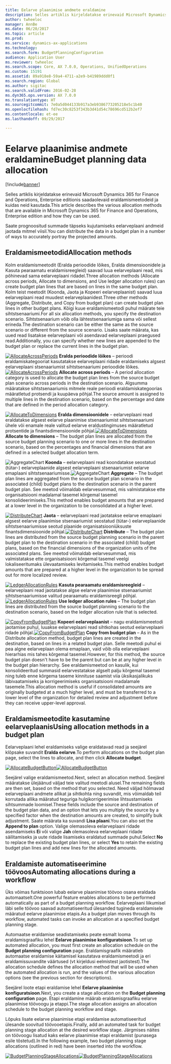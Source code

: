 ```yaml
---
title: Eelarve plaanimise andmete eraldamine
description: Selles artiklis kirjeldatakse erinevaid Microsoft Dynamics 365 for Finance and Operations, Enterprise editionis saadaolevaid eraldamismeetodeid ja kuidas neid kasutada.
author: twheeloc
manager: AnnBe
ms.date: 06/20/2017
ms.topic: article
ms.prod: 
ms.service: dynamics-ax-applications
ms.technology: 
ms.search.form: BudgetPlanningConfiguration
audience: Application User
ms.reviewer: twheeloc
ms.search.scope: Core, AX 7.0.0, Operations, UnifiedOperations
ms.custom: 15191
ms.assetid: 89a918e8-59a4-4711-a2e9-b41989ddd0f1
ms.search.region: Global
ms.author: sigitac
ms.search.validFrom: 2016-02-28
ms.dyn365.ops.version: AX 7.0.0
ms.translationtype: HT
ms.sourcegitcommit: 7e0a5d044133b917a3eb9386773205218e5c1b40
ms.openlocfilehash: fd7ec30c8253f343b3d41d54c78696cd512b2ef7
ms.contentlocale: et-ee
ms.lasthandoff: 09/29/2017

---
```


# <a name="budget-planning-data-allocation"></a><span data-ttu-id="8275b-103">Eelarve plaanimise andmete eraldamine</span><span class="sxs-lookup"><span data-stu-id="8275b-103">Budget planning data allocation</span></span>

[!include[banner](../includes/banner.md)]


<span data-ttu-id="8275b-104">Selles artiklis kirjeldatakse erinevaid Microsoft Dynamics 365 for Finance and Operations, Enterprise editionis saadaolevaid eraldamismeetodeid ja kuidas neid kasutada.</span><span class="sxs-lookup"><span data-stu-id="8275b-104">This article describes the various allocation methods that are available in Microsoft Dynamics 365 for Finance and Operations, Enterprise edition and how they can be used.</span></span>  

<span data-ttu-id="8275b-105">Saate prognoositud summade täpseks kujutamiseks eelarveplaani andmeid jaotada mitmel viisil.</span><span class="sxs-lookup"><span data-stu-id="8275b-105">You can distribute the data in a budget plan in a number of ways to accurately portray the projected amounts.</span></span>

## <a name="allocation-methods"></a><span data-ttu-id="8275b-106">Eraldamismeetodid</span><span class="sxs-lookup"><span data-stu-id="8275b-106">Allocation methods</span></span>
<span data-ttu-id="8275b-107">Kolm eraldamismeetodit (Eralda perioodide lõikes, Eralda dimensioonidele ja Kasuta pearaamatu eraldamisreegleid) saavad luua eelarveplaani read, mis põhinevad sama eelarveplaani ridadel.</span><span class="sxs-lookup"><span data-stu-id="8275b-107">Three allocation methods (Allocate across periods, Allocate to dimensions, and Use ledger allocation rules) can create budget plan lines that are based on lines in the same budget plan.</span></span> <span data-ttu-id="8275b-108">Kolm teist meetodit (Koonda, Jaota ja Kopeeri eelarveplaanist) saavad luua eelarveplaani read muudest eelarveplaanidest.</span><span class="sxs-lookup"><span data-stu-id="8275b-108">Three other methods (Aggregate, Distribute, and Copy from budget plan) can create budget plan lines in other budget plans.</span></span> <span data-ttu-id="8275b-109">Kõigi kuue eraldamismeetodi puhul määrate teie sihtstsenaariumi.</span><span class="sxs-lookup"><span data-stu-id="8275b-109">For all six allocation methods, you specify the destination scenario.</span></span> <span data-ttu-id="8275b-110">Sihtstsenaarium võib olla lähtestsenaariumiga sama või sellest erineda.</span><span class="sxs-lookup"><span data-stu-id="8275b-110">The destination scenario can be either the same as the source scenario or different from the source scenario.</span></span> <span data-ttu-id="8275b-111">Lisaks saate määrata, kas uued read lisatakse eelarveplaani või asendavad eelarveplaani praegused read.</span><span class="sxs-lookup"><span data-stu-id="8275b-111">Additionally, you can specify whether new lines are appended to the budget plan or replace the current lines in the budget plan.</span></span>

<span data-ttu-id="8275b-112">[![AllocateAcrossPeriods](./media/allocateacrossperiods-300x259.png)](./media/allocateacrossperiods.png)
**Eralda perioodide lõikes** – perioodi eraldamiskategooriat kasutatakse eelarveplaani ridade eraldamiseks algsest eelarveplaani stsenaariumist sihtstsenaariumi perioodide lõikes.</span><span class="sxs-lookup"><span data-stu-id="8275b-112">[![AllocateAcrossPeriods](./media/allocateacrossperiods-300x259.png)](./media/allocateacrossperiods.png)
**Allocate across periods** – A period allocation category is used to allocate the budget plan lines from the source budget plan scenario across periods in the destination scenario.</span></span> <span data-ttu-id="8275b-113">Algsumma määratakse sihtstsenaariumis mitmele reale perioodi eraldamiskategoorias määratletud protsendi ja kuupäeva põhjal.</span><span class="sxs-lookup"><span data-stu-id="8275b-113">The source amount is assigned to multiple lines in the destination scenario, based on the percentage and date that are defined in the period allocation category.</span></span>         

<span data-ttu-id="8275b-114">[![AllocateToDimensions](./media/allocatetodimensions.jpg)](./media/allocatetodimensions.jpg)
**Eralda dimensioonidele** – eelarveplaani read eraldatakse algsest eelarve plaanimise stsenaariumist sihtstsenaariumi ühele või enamale reale valitud eelarve eraldustingimuses määratletud protsentide ja finantsdimensioonide põhjal.</span><span class="sxs-lookup"><span data-stu-id="8275b-114">[![AllocateToDimensions](./media/allocatetodimensions.jpg)](./media/allocatetodimensions.jpg)
**Allocate to dimensions** – The budget plan lines are allocated from the source budget planning scenario to one or more lines in the destination scenario, based on the percentages and financial dimensions that are defined in a selected budget allocation term.</span></span>           

<span data-ttu-id="8275b-115">![AggregateChart](./media/aggregatechart-300x230.png)
**Koonda** – eelarveplaani read koondatakse seostatud (tütar-) eelarveplaanide algsest eelarveplaani stsenaariumist eelarve emaplaani sihtstsenaariumisse.</span><span class="sxs-lookup"><span data-stu-id="8275b-115">![AggregateChart](./media/aggregatechart-300x230.png)
**Aggregate** – The budget plan lines are aggregated from the source budget plan scenario in the associated (child) budget plans to the destination scenario in the parent budget plan.</span></span> <span data-ttu-id="8275b-116">See meetod võimaldab eelarvesummad, mis valmistatakse ette organisatsiooni madalamal tasemel kõrgemal tasemel konsolideerimiseks.</span><span class="sxs-lookup"><span data-stu-id="8275b-116">This method enables budget amounts that are prepared at a lower level in the organization to be consolidated at a higher level.</span></span>          

<span data-ttu-id="8275b-117">[![DistributeChart](./media/distributechart-300x230.png)](./media/distributechart.png)
**Jaota** – eelarveplaani read jaotatakse eelarve emaplaani algsest eelarve plaanimise stsenaariumist seostatud (tütar-) eelarveplaanide sihtstsenaariumisse seotud plaanide organisatsiooniüksuste finantsdimensioonide põhjal.</span><span class="sxs-lookup"><span data-stu-id="8275b-117">[![DistributeChart](./media/distributechart-300x230.png)](./media/distributechart.png)
**Distribute** – The budget plan lines are distributed from the source budget planning scenario in the parent budget plan to the destination scenario in the associated (child) budget plans, based on the financial dimensions of the organization units of the associated plans.</span></span> <span data-ttu-id="8275b-118">See meetod võimaldab eelarvesummad, mis valmistatakse ette organisatsiooni kõrgemal tasemel veelgi lokaliseeritumaks ülevaatamiseks levitamiseks.</span><span class="sxs-lookup"><span data-stu-id="8275b-118">This method enables budget amounts that are prepared at a higher level in the organization to be spread out for more localized review.</span></span>           

<span data-ttu-id="8275b-119">[![LedgerAllocationRules](./media/ledgerallocationrules-300x202.png)](./media/ledgerallocationrules.png)
**Kasuta pearaamatu eraldamisreegleid** – eelarveplaani read jaotatakse algse eelarve plaanimise stsenaariumist sihtstsenaariumisse valitud pearaamatu eraldamisreegli põhjal.</span><span class="sxs-lookup"><span data-stu-id="8275b-119">[![LedgerAllocationRules](./media/ledgerallocationrules-300x202.png)](./media/ledgerallocationrules.png)
**Use ledger allocation rules** – The budget plan lines are distributed from the source budget planning scenario to the destination scenario, based on the ledger allocation rule that is selected.</span></span> 

<span data-ttu-id="8275b-120">[![CopyFromBudgetPlan](./media/copyfrombudgetplan-187x300.png)](./media/copyfrombudgetplan.png)
**Kopeeri eelarveplaanist** – nagu eraldamismeetodi jaotamise puhul, luuakse eelarveplaani read sihtkohas seotud eelarveplaani ridade põhjal.</span><span class="sxs-lookup"><span data-stu-id="8275b-120">[![CopyFromBudgetPlan](./media/copyfrombudgetplan-187x300.png)](./media/copyfrombudgetplan.png)
**Copy from budget plan** – As in the Distribute allocation method, budget plan lines are created in the destination, based on lines in a related budget plan.</span></span> <span data-ttu-id="8275b-121">Selle meetodi puhul ei pea algne eelarveplaan olema emaplaan, vaid võib olla eelarveplaani hierarhias mis tahes kõrgemal tasemel.</span><span class="sxs-lookup"><span data-stu-id="8275b-121">However, for this method, the source budget plan doesn't have to be the parent but can be at any higher level in the budget plan hierarchy.</span></span> <span data-ttu-id="8275b-122">See eraldamismeetod on kasulik, kui konsolideeritud summasid eelarvestatakse algselt palju kõrgemal tasemel ning tuleb enne kõrgema taseme kinnituse saamist viia üksikasjalikuks läbivaatamiseks ja korrigeerimiseks organisatsiooni madalamale tasemele.</span><span class="sxs-lookup"><span data-stu-id="8275b-122">This allocation method is useful if consolidated amounts are originally budgeted at a much higher level, and must be transferred to a lower level of the organization for detailed review and adjustment before they can receive upper-level approval.</span></span>          

## <a name="using-allocation-methods-in-a-budget-plan"></a><span data-ttu-id="8275b-123">Eraldamismeetodite kasutamine eelarveplaanis</span><span class="sxs-lookup"><span data-stu-id="8275b-123">Using allocation methods in a budget plan</span></span>
<span data-ttu-id="8275b-124">Eelarveplaani lehel eraldamiseks valige eraldatavad read ja seejärel klõpsake suvandit **Eralda eelarve**.</span><span class="sxs-lookup"><span data-stu-id="8275b-124">To perform allocations on the budget plan page, select the lines to allocate, and then click **Allocate budget**.</span></span>

<span data-ttu-id="8275b-125">[![AllocateBudgetButton](./media/allocatebudgetbutton-300x84.png)](./media/allocatebudgetbutton.png)</span><span class="sxs-lookup"><span data-stu-id="8275b-125">[![AllocateBudgetButton](./media/allocatebudgetbutton-300x84.png)](./media/allocatebudgetbutton.png)</span></span> 

<span data-ttu-id="8275b-126">Seejärel valige eraldamismeetod.</span><span class="sxs-lookup"><span data-stu-id="8275b-126">Next, select an allocation method.</span></span> <span data-ttu-id="8275b-127">Seejärel määratakse ülejäänud väljad teie valitud meetodi alusel.</span><span class="sxs-lookup"><span data-stu-id="8275b-127">The remaining fields are then set, based on the method that you selected.</span></span> <span data-ttu-id="8275b-128">Need väljad hõlmavad eelarveplaani andmete allikat ja sihtkohta ning suvandit, mis võimaldab teil korrutada allika määratud teguriga hulgikorrigeerimise lihtsustamiseks sihtsummade loomisel.</span><span class="sxs-lookup"><span data-stu-id="8275b-128">These fields include the source and destination of the budget plan data, and an option that lets you multiply the source by a specified factor when the destination amounts are created, to simplify bulk adjustment.</span></span> <span data-ttu-id="8275b-129">Saate määrata ka suvandi **Lisa plaani**.</span><span class="sxs-lookup"><span data-stu-id="8275b-129">You can also set the **Append to plan** option.</span></span> <span data-ttu-id="8275b-130">Valige olemasoleva eelarveplaani ridade asendamiseks **Ei** või valige **Jah** olemasoleva eelarveplaani ridade säilitamiseks ja uute ridade lisamiseks eraldatud summade puhul.</span><span class="sxs-lookup"><span data-stu-id="8275b-130">Select **No** to replace the existing budget plan lines, or select **Yes** to retain the existing budget plan lines and add new lines for the allocated amounts.</span></span>

## <a name="automating-allocations-during-a-workflow"></a><span data-ttu-id="8275b-131">Eraldamiste automatiseerimine töövoos</span><span class="sxs-lookup"><span data-stu-id="8275b-131">Automating allocations during a workflow</span></span>
<span data-ttu-id="8275b-132">Üks võimas funktsioon lubab eelarve plaanimise töövoo osana eraldada automaatselt.</span><span class="sxs-lookup"><span data-stu-id="8275b-132">One powerful feature enables allocations to be performed automatically as part of a budget planning workflow.</span></span> <span data-ttu-id="8275b-133">Eelarveplaani liikumisel läbi selle töövoo saavad automatiseeritud ülesanded tugineda eraldamisele määratud eelarve plaanimise etapis.</span><span class="sxs-lookup"><span data-stu-id="8275b-133">As a budget plan moves through its workflow, automated tasks can invoke an allocation at a specified budget planning stage.</span></span> 

<span data-ttu-id="8275b-134">Automaatse eraldamise seadistamiseks peate esmalt looma eraldamisgraafiku lehel **Eelarve plaanimise konfiguratsioon**.</span><span class="sxs-lookup"><span data-stu-id="8275b-134">To set up automated allocation, you must first create an allocation schedule on the **Budget planning configuration** page.</span></span> <span data-ttu-id="8275b-135">Eraldamisgraafik määratleb automaatse eraldamise käitamisel kasutatava eraldamismeetodi ja eri eraldamissuvandite väärtused (vt kirjeldusi eelmistest jaotistest).</span><span class="sxs-lookup"><span data-stu-id="8275b-135">The allocation schedule defines the allocation method that will be used when the automated allocation is run, and the values of the various allocation options (see the previous section for descriptions).</span></span> 

<span data-ttu-id="8275b-136">Seejärel loote etapi eraldamise lehel **Eelarve plaanimise konfiguratsioon**.</span><span class="sxs-lookup"><span data-stu-id="8275b-136">Next, you create a stage allocation on the **Budget planning configuration** page.</span></span> <span data-ttu-id="8275b-137">Etapi eraldamine määrab eraldamisgraafiku eelarve plaanimise töövoogu ja etappi.</span><span class="sxs-lookup"><span data-stu-id="8275b-137">The stage allocation assigns an allocation schedule to the budget planning workflow and stage.</span></span> 

<span data-ttu-id="8275b-138">Lõpuks lisate eelarve plaanimise etapi eraldamise automatiseeritud ülesande soovitud töövooetapis.</span><span class="sxs-lookup"><span data-stu-id="8275b-138">Finally, add an automated task for budget planning stage allocation at the desired workflow stage.</span></span> <span data-ttu-id="8275b-139">Järgmises näites on töövoogu lisatud kaks eelarve plaanimise etapi eraldamist (punasega esile tõstetud).</span><span class="sxs-lookup"><span data-stu-id="8275b-139">In the following example, two budget planning stage allocations (outlined in red) have been inserted into the workflow.</span></span>

<span data-ttu-id="8275b-140">[![BudgetPlanningStageAllocations](./media/budgetplanningstageallocations-300x300.png)](./media/budgetplanningstageallocations.png)</span><span class="sxs-lookup"><span data-stu-id="8275b-140">[![BudgetPlanningStageAllocations](./media/budgetplanningstageallocations-300x300.png)](./media/budgetplanningstageallocations.png)</span></span>




